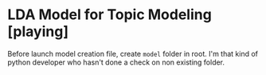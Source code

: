 # LDA Model for Topic Modeling [playing]

Before launch model creation file, create `model` folder in root. I'm that kind of python developer who hasn't done a check on non existing folder.
